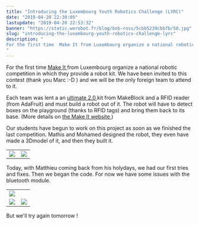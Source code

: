 ```yaml
---
title: "Introducing the Luxembourg Youth Robotics Challenge (LYRC)"
date: "2019-04-20 22:30:05"
lastupdate: "2019-04-20 22:53:32"
banner: "https://static.werobot.fr/blog/bob-ross/5cbb5239cbb7b/50.jpg"
slug: "introducing-the-luxembourg-youth-robotics-challenge-lyrc"
description: " 
For the first time  Make It from Luxembourg organize a national robotic competition in which they provide a robot kit.
"
---
```

For the first time <a href="https://www.makeit.lu"> Make It </a> from Luxembourg organize a national robotic competition in which they provide a robot kit.
We have been invited to this contest (thank you Marc :-D ) and we will be the only foreign team to attend to it.

Each team was lent a an <a href="https://www.makeblock.com/steam-kits/mbot-ultimate-2"> ultimate 2.0 </a> kit from MakeBlock and a RFID reader (from AdaFruit) and must build a robot out of it. The robot will have to detect boxes on the playground (thanks to RFID tags) and bring them back to its base. (More details on <a href="https://www.makeit.lu/?page_id=64"> the Make It website </a> )

Our students have begun to work on this project as soon as we finished the last competition.
Mathis and Mohamed designed the robot, they even have made a 3Dmodel of it, and then they built it.

<table>
<tr>
<td><img src="https://static.werobot.fr/blog/bob-ross/5cbb527fa0352/50.jpg"></td>
<td><img src="https://static.werobot.fr/blog/bob-ross/5cbb5273c1b55/50.jpg"></td>
</tr>
</table>

Today, with Matthieu coming back from his holydays, we had our first tries and fixes. Then we began the code.
For now we have some issues with the bluetooth module.

<table>
<tr>
<td colspan="2"><img src="https://static.werobot.fr/blog/bob-ross/5cbb524c52a7e/50.jpg"></td>
</tr>
<tr>
<td><img src="https://static.werobot.fr/blog/bob-ross/5cbb520745ef4/50.jpg"></td>
<td><img src="https://static.werobot.fr/blog/bob-ross/5cbb51cfdf030/50.jpg"></td>
</tr>
</table>

But we'll try again tomorrow !
    